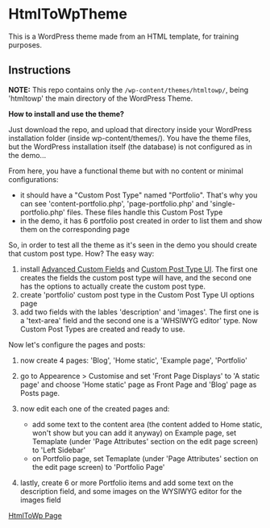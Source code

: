 # HtmlToWpTheme

This is a WordPress theme made from an HTML template, for training purposes.

## Instructions

**NOTE:** This repo contains only the `/wp-content/themes/htmltowp/`, being 'htmltowp' the main directory of the WordPress Theme.

**How to install and use the theme?**

Just download the repo, and upload that directory inside your WordPress installation folder (inside wp-content/themes/). You have the theme files, but the WordPress installation itself (the database) is not configured as in the demo...

From here, you have a functional theme but with no content or minimal configurations:
- it should have a "Custom Post Type" named "Portfolio". That's why you can see 'content-portfolio.php', 'page-portfolio.php' and 'single-portfolio.php' files. These files handle this Custom Post Type
- in the demo, it has 6 portfolio post created in order to list them and show them on the corresponding page

So, in order to test all the theme as it's seen in the demo you should create that custom post type. How? The easy way:

1. install [Advanced Custom Fields](https://wordpress.org/plugins/advanced-custom-fields/) and [Custom Post Type UI](https://wordpress.org/plugins/custom-post-type-ui/). The first one creates the fields the custom post type will have, and the second one has the options to actually create the custom post type.
2. create 'portfolio' custom post type in the Custom Post Type UI options page
3. add two fields with the lables 'description' and 'images'. The first one is a 'text-area' field and the second one is a 'WHSIWYG editor' type. Now Custom Post Types are created and ready to use.

Now let's configure the pages and posts:

1. now create 4 pages: 'Blog', 'Home static', 'Example page', 'Portfolio'
2. go to Appearence > Customise and set 'Front Page Displays' to 'A static page' and choose 'Home static' page as Front Page and 'Blog' page as Posts page.
3. now edit each one of the created pages and:

    - add some text to the content area (the content added to Home static, won't show but you can add it anyway)
     on Example page, set Temaplate (under 'Page Attributes' section on the edit page screen) to 'Left Sidebar'
    - on Portfolio page, set Temaplate (under 'Page Attributes' section on the edit page screen) to 'Portfolio Page'
    
4. lastly, create 6 or more Portfolio items and add some text on the description field, and some images on the WYSIWYG editor for the images field

[HtmlToWp Page](http://nicolasblancom.com/htmltowp-pasando-una-plantilla-html-wordpress)
